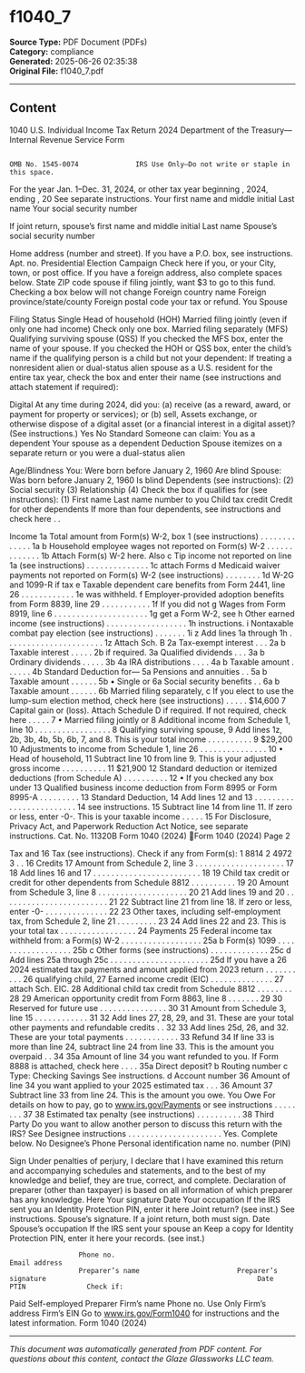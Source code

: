 ﻿# f1040_7

**Source Type:** PDF Document (PDFs)  
**Category:** compliance  
**Generated:** 2025-06-26 02:35:38  
**Original File:** f1040_7.pdf

---

## Content

1040 U.S. Individual Income Tax Return 2024
                       Department of the Treasury—Internal Revenue Service
 Form

                                                                                                                 OMB No. 1545-0074              IRS Use Only—Do not write or staple in this space.

   For the year Jan. 1–Dec. 31, 2024, or other tax year beginning                           , 2024, ending                                    , 20               See separate instructions.
   Your first name and middle initial                                    Last name                                                                               Your social security number


   If joint return, spouse’s first name and middle initial               Last name                                                                               Spouse’s social security number


   Home address (number and street). If you have a P.O. box, see instructions.                                                             Apt. no.       Presidential Election Campaign
                                                                                                                                                          Check here if you, or your
   City, town, or post office. If you have a foreign address, also complete spaces below.                   State                     ZIP code            spouse if filing jointly, want $3
                                                                                                                                                          to go to this fund. Checking a
                                                                                                                                                          box below will not change
   Foreign country name                                                       Foreign province/state/county                           Foreign postal code your tax or refund.
                                                                                                                                                                                You          Spouse

 Filing Status                Single                                                                                         Head of household (HOH)
                              Married filing jointly (even if only one had income)
 Check only
 one box.                       Married filing separately (MFS)                                        Qualifying surviving spouse (QSS)
                           If you checked the MFS box, enter the name of your spouse. If you checked the HOH or QSS box, enter the child’s name if the
                           qualifying person is a child but not your dependent:
                              If treating a nonresident alien or dual-status alien spouse as a U.S. resident for the entire tax year, check the box and enter
                              their name (see instructions and attach statement if required):

 Digital              At any time during 2024, did you: (a) receive (as a reward, award, or payment for property or services); or (b) sell,
 Assets               exchange, or otherwise dispose of a digital asset (or a financial interest in a digital asset)? (See instructions.)                                       Yes          No
 Standard             Someone can claim:        You as a dependent          Your spouse as a dependent
 Deduction               Spouse itemizes on a separate return or you were a dual-status alien

 Age/Blindness You:               Were born before January 2, 1960               Are blind         Spouse:                  Was born before January 2, 1960                      Is blind
 Dependents (see instructions):                                                      (2) Social security            (3) Relationship      (4) Check the box if qualifies for (see instructions):
                      (1) First name              Last name                               number                         to you                 Child tax credit           Credit for other dependents
 If more
 than four
 dependents,
 see instructions
 and check
 here . .

 Income               1a      Total amount from Form(s) W-2, box 1 (see instructions) . . . . .                               .   .   .   .    .     .   .   .       1a
                       b      Household employee wages not reported on Form(s) W-2 . . . . .                                  .   .   .   .    .     .   .   .       1b
 Attach Form(s)
 W-2 here. Also        c      Tip income not reported on line 1a (see instructions) . . . . . .                               .   .   .   .    .     .   .   .       1c
 attach Forms          d      Medicaid waiver payments not reported on Form(s) W-2 (see instructions)                         .   .   .   .    .     .   .   .       1d
 W-2G and
 1099-R if tax            e   Taxable dependent care benefits from Form 2441, line 26     .                  .      .   .     .   .   .   .    .     .   .   .       1e
 was withheld.            f   Employer-provided adoption benefits from Form 8839, line 29                    .      .   .     .   .   .   .    .     .   .   .       1f
 If you did not           g   Wages from Form 8919, line 6 . . . . . . . . . .                               .      .   .     .   .   .   .    .     .   .   .       1g
 get a Form
 W-2, see
                          h   Other earned income (see instructions) . . . .                   .   .   .     .      .   .     .   . .     .    .     .   .   .       1h
 instructions.            i   Nontaxable combat pay election (see instructions) .              .   .   .     .      .   .         1i
                          z   Add lines 1a through 1h    . . . . . . . .                       .   .   .     .      .   .     .   . .     .    .     .   .   .        1z
 Attach Sch. B        2a      Tax-exempt interest .          .   .     2a                                  b Taxable interest   .              .     .   .   .       2b
 if required.         3a      Qualified dividends .          .   .     3a                                  b Ordinary dividends .              .     .   .   .       3b
                      4a      IRA distributions . .          .   .     4a                                  b Taxable amount . .                .     .   .   .       4b
Standard
Deduction for—        5a      Pensions and annuities . .        5a                          b Taxable amount .                            .    .     .   .   .       5b
• Single or           6a      Social security benefits . .      6a                          b Taxable amount .                            .    .     .   .   .       6b
  Married filing
  separately,          c      If you elect to use the lump-sum election method, check here (see instructions) .                           .    .     .   .
  $14,600             7       Capital gain or (loss). Attach Schedule D if required. If not required, check here                      .   .    .     .   .            7
• Married filing
  jointly or          8       Additional income from Schedule 1, line 10 . . . . . . . . . . .                                        .   .    .     .   .   .        8
  Qualifying
  surviving spouse,   9       Add lines 1z, 2b, 3b, 4b, 5b, 6b, 7, and 8. This is your total income . . . .                           .   .    .     .   .   .        9
  $29,200             10      Adjustments to income from Schedule 1, line 26       . . . . .                        .   .     .   .   .   .    .     .   .   .       10
• Head of
  household,          11      Subtract line 10 from line 9. This is your adjusted gross income                      .   .     .   .   .   .    .     .   .   .       11
  $21,900
                      12      Standard deduction or itemized deductions (from Schedule A)                           .   .     .   .   .   .    .     .   .   .       12
• If you checked
  any box under       13      Qualified business income deduction from Form 8995 or Form 8995-A . . . .                                   .    .     .   .   .       13
  Standard
  Deduction,          14      Add lines 12 and 13 . . . . . . . . . . . . . . . . . . .                                                   .    .     .   .   .       14
  see instructions.
                      15      Subtract line 14 from line 11. If zero or less, enter -0-. This is your taxable income                      .    .     .   .   .       15
 For Disclosure, Privacy Act, and Paperwork Reduction Act Notice, see separate instructions.                                           Cat. No. 11320B                             Form 1040 (2024)
Form 1040 (2024)                                                                                                                                                                               Page 2

Tax and             16    Tax (see instructions). Check if any from Form(s): 1 8814                             2       4972 3                               .     .     16
Credits             17    Amount from Schedule 2, line 3        . . . . . . . .                             .       .   . . . .            .   .   .   .     .     .     17
                    18    Add lines 16 and 17 . . . . . . . . . . . . . . .                                                 .   .   .      .   .   .   .     .     .     18
                    19    Child tax credit or credit for other dependents from Schedule 8812 .                              .   .   .      .   .   .   .     .     .     19
                    20    Amount from Schedule 3, line 8        . . . . . . . . . . .                                       .   .   .      .   .   .   .     .     .     20
                    21    Add lines 19 and 20 . . . . . . . . . . . . . . .                                                 .   .   .      .   .   .   .     .     .     21
                    22    Subtract line 21 from line 18. If zero or less, enter -0- . . . . .                               .   .   .      .   .   .   .     .     .     22
                    23    Other taxes, including self-employment tax, from Schedule 2, line 21                              .   .   .      .   .   .   .     .     .     23
                    24    Add lines 22 and 23. This is your total tax . . . . . . . .                                       .   .   .      .   .   .   .     .     .     24
Payments            25    Federal income tax withheld from:
                      a   Form(s) W-2 . . . . . . .                    .      .   .   .   .     .     .     .       .   .   .       25a
                     b    Form(s) 1099 . . . . . .                 .   .      .   .   .   .     .     .     .       .   .   .     25b
                     c    Other forms (see instructions) .         .   .      .   .   .   .     .     .     .       .   .   .     25c
                     d    Add lines 25a through 25c . .            .   .      .   .   .   .     .     .     .       .   .   .   . . .          .   .   .     .     .    25d
If you have a       26    2024 estimated tax payments and amount applied from 2023 return .                                 .   .   . .        .   .   .     .     .     26
qualifying child,   27    Earned income credit (EIC) . . . . . . . . . . . . .                                              .       27
attach Sch. EIC.
                    28    Additional child tax credit from Schedule 8812 . . . . . . .                                      .       28
                    29    American opportunity credit from Form 8863, line 8 .                  .     .     .       .   .   .       29
                    30    Reserved for future use . . . . . . . . .                             .     .     .       .   .   .       30
                    31    Amount from Schedule 3, line 15 . . . . . .                           .     .     .       .   .   .       31
                    32    Add lines 27, 28, 29, and 31. These are your total other payments and refundable credits                                           .     .     32
                    33    Add lines 25d, 26, and 32. These are your total payments     . . . . . . . . . .                                                   .     .     33
Refund              34    If line 33 is more than line 24, subtract line 24 from line 33. This is the amount you overpaid                                    .     .     34
                  35a     Amount of line 34 you want refunded to you. If Form 8888 is attached, check here .                                       .   .     .          35a
Direct deposit?     b     Routing number                                               c Type:      Checking                                               Savings
See instructions.
                    d     Account number
                  36      Amount of line 34 you want applied to your 2025 estimated tax . . .         36
Amount              37    Subtract line 33 from line 24. This is the amount you owe.
You Owe                   For details on how to pay, go to www.irs.gov/Payments or see instructions .                               .      .   .   .   .     .     .     37
                    38    Estimated tax penalty (see instructions)            .   .   .   .     .     .     .       .   .   .       38
Third Party          Do you want to allow another person to discuss this return with the IRS? See
Designee             instructions . . . . . . . . . . . . . . . . . . . . .                                                                    Yes. Complete below.                 No
                     Designee’s                                                               Phone                                                Personal identification
                     name                                                                     no.                                                  number (PIN)

Sign                 Under penalties of perjury, I declare that I have examined this return and accompanying schedules and statements, and to the best of my knowledge and
                     belief, they are true, correct, and complete. Declaration of preparer (other than taxpayer) is based on all information of which preparer has any knowledge.
Here                 Your signature                                               Date                    Your occupation                                        If the IRS sent you an Identity
                                                                                                                                                                 Protection PIN, enter it here
Joint return?                                                                                                                                                    (see inst.)
See instructions.    Spouse’s signature. If a joint return, both must sign.       Date                    Spouse’s occupation                                    If the IRS sent your spouse an
Keep a copy for                                                                                                                                                  Identity Protection PIN, enter it here
your records.                                                                                                                                                    (see inst.)

                     Phone no.                                                    Email address
                     Preparer’s name                        Preparer’s signature                                                    Date                    PTIN               Check if:
Paid                                                                                                                                                                                Self-employed
Preparer
                     Firm’s name                                                                                                                                 Phone no.
Use Only
                     Firm’s address                                                                                                                              Firm’s EIN
Go to www.irs.gov/Form1040 for instructions and the latest information.                                                                                                             Form 1040 (2024)

---

*This document was automatically generated from PDF content. For questions about this content, contact the Glaze Glassworks LLC team.*
